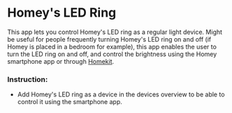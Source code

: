 # Homey's LED Ring

This app lets you control Homey's LED ring as a regular light device. Might be useful for people frequently turning Homey's LED ring on and off (if Homey is placed in a bedroom for example), this app enables the user to turn the LED ring on and off, and control the brightness using the Homey smartphone app or through [Homekit](https://apps.athom.com/app/com.swttt.homekit).

### Instruction:

- Add Homey's LED ring as a device in the devices overview to be able to control it using the smartphone app. 